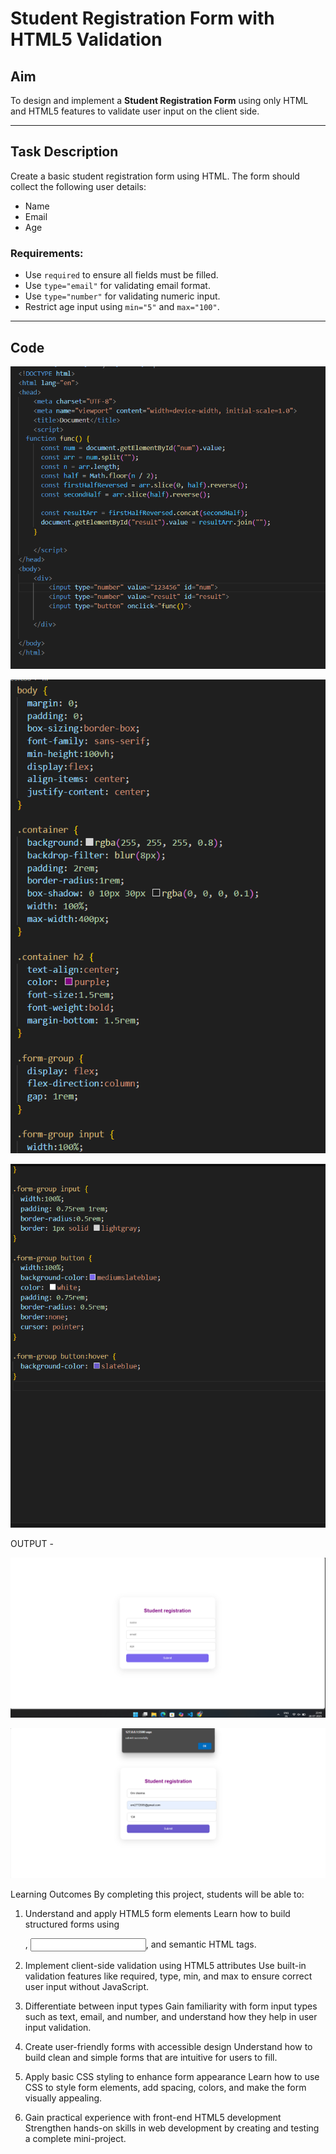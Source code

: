   # Student Registration Form with HTML5 Validation

## Aim

To design and implement a **Student Registration Form** using only HTML and HTML5 features to validate user input on the client side.

---

## Task Description

Create a basic student registration form using HTML. The form should collect the following user details:

- Name
- Email
- Age

### Requirements:
- Use `required` to ensure all fields must be filled.
- Use `type="email"` for validating email format.
- Use `type="number"` for validating numeric input.
- Restrict age input using `min="5"` and `max="100"`.

---

## Code
![System Check UI](assests/html.png)

![System Check UI](assests/style.png)

![System Check UI](assests/styles2.png)

OUTPUT - 

![System Check UI](assests/output.png)

![System Check UI](assests/output2.png)




Learning Outcomes
By completing this project, students will be able to:

1. Understand and apply HTML5 form elements
Learn how to build structured forms using <form>, <input>, and semantic HTML tags.

2. Implement client-side validation using HTML5 attributes
Use built-in validation features like required, type, min, and max to ensure correct user input without JavaScript.

3. Differentiate between input types
Gain familiarity with form input types such as text, email, and number, and understand how they help in user input validation.

4. Create user-friendly forms with accessible design
Understand how to build clean and simple forms that are intuitive for users to fill.

5. Apply basic CSS styling to enhance form appearance
Learn how to use CSS to style form elements, add spacing, colors, and make the form visually appealing.

6. Gain practical experience with front-end HTML5 development
Strengthen hands-on skills in web development by creating and testing a complete mini-project.


